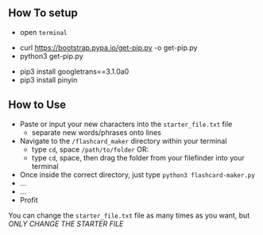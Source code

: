 ## How To setup
- open `terminal`

<!-- install pip -->
- curl https://bootstrap.pypa.io/get-pip.py -o get-pip.py
- python3 get-pip.py

<!-- install dependencies -->
- pip3 install googletrans==3.1.0a0
- pip3 install pinyin

## How to Use
- Paste or input your new characters into the `starter_file.txt` file 
    - separate new words/phrases onto lines
- Navigate to the `/flashcard_maker` directory within your terminal
    - type `cd`, space `/path/to/folder` OR:
    - type `cd`, space, then drag the folder from your filefinder into your terminal
- Once inside the correct directory, just type `python3 flashcard-maker.py`
- ...
- ...
- Profit

You can change the `starter_file.txt` file as many times as you want, but *ONLY CHANGE THE STARTER FILE*
